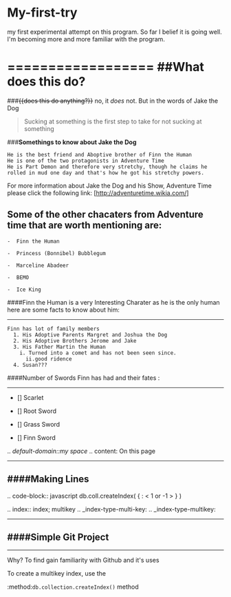 # My-first-try
my first experimental attempt on this program. 
So far I belief it is going well. I'm becoming more and more familiar with the program. 


==================
##What does this do?
==================
###~~{{does this do anything?}}~~ no, it _does_ not. 
But in the words of Jake the Dog 
>Sucking at something is the first step to take for not sucking at something 

###**Somethings to know about Jake the Dog**

```
He is the best friend and Aboptive brother of Finn the Human  
He is one of the two protagonists in Adventure Time 
He is Part Demon and therefore very stretchy, though he claims he rolled in mud one day and that's how he got his stretchy powers. 
```
For more information about Jake the Dog and his Show, Adventure Time please click the following link:
[http://adventuretime.wikia.com/] 

Some of the other chacaters from Adventure time that are worth mentioning are:
------------------------------------------------------------------------------
```
-  Finn the Human

-  Princess (Bonnibel) Bubblegum

-  Marceline Abadeer

-  BEMO

-  Ice King
```
####Finn the Human is a very Interesting Charater as he is the only human here are some facts to know about him: 
________________________________________________________________________________________________________________

```
Finn has lot of family members 
  1. His Adoptive Parents Margret and Joshua the Dog 
  2. His Adoptive Brothers Jerome and Jake 
  3. His Father Martin the Human 
    i. Turned into a comet and has not been seen since. 
      ii.good ridence 
  4. Susan??? 
```
####Number of Swords Finn has had and their fates : 
_________________________________
- [] Scarlet 

- [] Root Sword 

- [] Grass Sword 

- [] Finn Sword 

  

.. *default-domain::my space*
.. content: On this page

______________________
####**Making Lines** 
----------------------


.. code-block:: javascript
db.coll.createIndex( { <field>: < 1 or -1 > } )


.. index:: index; multikey
.. _index-type-multi-key:
.. _index-type-multikey:

_________________________
####Simple Git Project 
-------------------------
_________________________

Why? 
  To find gain familiarity with Github and it's uses 
  
  To create a multikey index, use the
 
  :method:`db.collection.createIndex()` method
  
